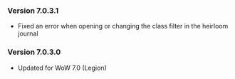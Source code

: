 ### Version 7.0.3.1

- Fixed an error when opening or changing the class filter in the heirloom journal

### Version 7.0.3.0

- Updated for WoW 7.0 (Legion)
